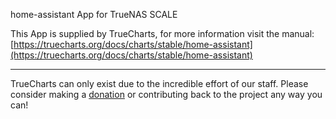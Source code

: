 home-assistant App for TrueNAS SCALE

This App is supplied by TrueCharts, for more information visit the manual: [https://truecharts.org/docs/charts/stable/home-assistant](https://truecharts.org/docs/charts/stable/home-assistant)

---

TrueCharts can only exist due to the incredible effort of our staff.
Please consider making a [donation](https://truecharts.org/docs/about/sponsor) or contributing back to the project any way you can!
